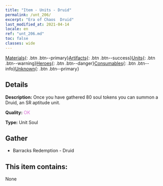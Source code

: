 ```yaml
---
title: "Item - Units - Druid"
permalink: /unt_206/
excerpt: "Era of Chaos  Druid"
last_modified_at: 2021-04-14
locale: en
ref: "unt_206.md"
toc: false
classes: wide
---
```

 [Materials](/Items/){: .btn .btn--primary}[Artifacts](/Items/Artifacts/){: .btn .btn--success}[Units](/Items/Units/){: .btn .btn--warning}[Heroes](/Items/Heroes/){: .btn .btn--danger}[Consumables](/Items/Consumables/){: .btn .btn--info}[Unknown](/Items/Unknown/){: .btn .btn--primary}

## Details
 **Description:** Once you have gathered 80 soul tokens you can summon a Druid, an SR aptitude unit.

 **Quality:** <span style="color: #DA70D6">OK</span>

 **Type:** Unit Soul

## Gather

*    Barracks Redemption - Druid 

## This item contains:

  None

